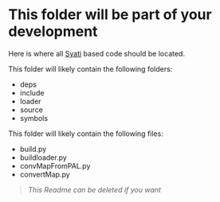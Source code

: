 # This folder will be part of your development

Here is where all [Syati](https://github.com/SMGCommunity/Syati) based code should be located.

This folder will likely contain the following folders:
- deps
- include
- loader
- source
- symbols

This folder will likely contain the following files:
- build.py
- buildloader.py
- convMapFromPAL.py
- convertMap.py

> *This Readme can be deleted if you want*
